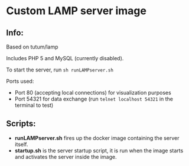 Custom LAMP server image
========================

Info:
------------------------

Based on tutum/lamp

Includes PHP 5 and MySQL (currently disabled).

To start the server, run `sh runLAMPserver.sh`

Ports used:
* Port 80 (accepting local connections) for visualization purposes
* Port 54321 for data exchange (run `telnet localhost 54321` in the terminal to test)


Scripts:
------------------------

* <b>runLAMPserver.sh</b> fires up the docker image containing the server itself.
* <b>startup.sh</b> is the server startup script, it is run when the image starts and activates the server inside the image.
